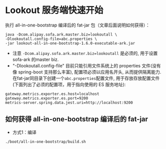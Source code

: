 # Lookout 服务端快速开始

执行 all-in-one-bootstrap 编译后的 fat-jar 包（文章后面说明如何获得）：

```
java -Dcom.alipay.sofa.ark.master.biz=lookoutall \
-Dlookoutall.config-file=abc.properties \
-jar lookout-all-in-one-bootstrap-1.6.0-executable-ark.jar
```
- 注意 `-Dcom.alipay.sofa.ark.master.biz=lookoutall` 是必须的, 用于设置 sofa-ark 的master biz.  
- "-Dlookoutall.config-file" 目前只能引用文件系统上的 properties 文件(没有像 spring-boot 支持那么丰富), 配置项必须以应用名开头, 从而提供隔离能力.
在fat-jar同目录下创建一个`abc.properties`配置文件, 用于存放存放配置文件(下面列出了必须的配置项，用于指向使用的 ES 服务地址):

```properties
gateway.metrics.exporter.es.host=localhost
gateway.metrics.exporter.es.port=9200
metrics-server.spring.data.jest.uri=http://localhost:9200
```


## 如何获得  all-in-one-bootstrap 编译后的 fat-jar

- 方式1：编译
```
./boot/all-in-one-bootstrap/build.sh
```
